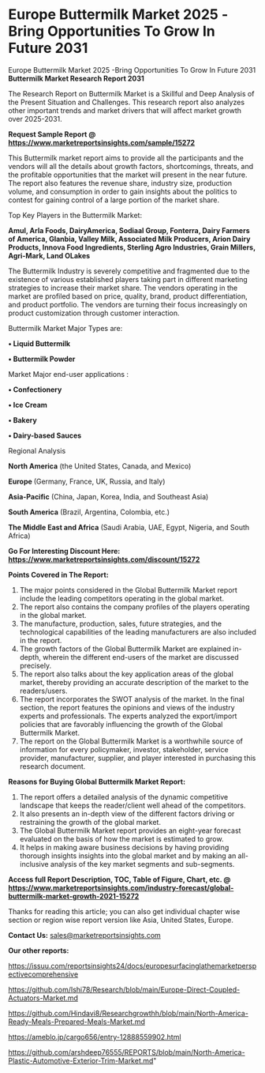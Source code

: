 # Europe Buttermilk Market 2025 -Bring Opportunities To Grow In Future 2031
Europe Buttermilk Market 2025 -Bring Opportunities To Grow In Future 2031
<strong>Buttermilk Market Research Report 2031</strong>

The Research Report on Buttermilk Market is a Skillful and Deep Analysis of the Present Situation and Challenges. This research report also analyzes other important trends and market drivers that will affect market growth over 2025-2031.

<strong>Request Sample Report @ <a href=https://www.marketreportsinsights.com/sample/15272>https://www.marketreportsinsights.com/sample/15272</a></strong>

This Buttermilk market report aims to provide all the participants and the vendors will all the details about growth factors, shortcomings, threats, and the profitable opportunities that the market will present in the near future. The report also features the revenue share, industry size, production volume, and consumption in order to gain insights about the politics to contest for gaining control of a large portion of the market share.

Top Key Players in the Buttermilk Market:

<strong>Amul, Arla Foods, DairyAmerica, Sodiaal Group, Fonterra, Dairy Farmers of America, Glanbia, Valley Milk, Associated Milk Producers, Arion Dairy Products, Innova Food Ingredients, Sterling Agro Industries, Grain Millers, Agri-Mark, Land OLakes</strong>

The Buttermilk Industry is severely competitive and fragmented due to the existence of various established players taking part in different marketing strategies to increase their market share. The vendors operating in the market are profiled based on price, quality, brand, product differentiation, and product portfolio. The vendors are turning their focus increasingly on product customization through customer interaction.

Buttermilk Market Major Types are:

<strong>• Liquid Buttermilk

• Buttermilk Powder</strong>

Market Major end-user applications :

<strong>• Confectionery

• Ice Cream

• Bakery

• Dairy-based Sauces</strong>

Regional Analysis

</u><strong><b>North America</b></strong> (the United States, Canada, and Mexico)

<strong><b>Europe </b></strong>(Germany, France, UK, Russia, and Italy)

<strong><b>Asia-Pacific</b></strong> (China, Japan, Korea, India, and Southeast Asia)

<strong><b>South America</b></strong> (Brazil, Argentina, Colombia, etc.)

<strong><b>The Middle East and Africa</b></strong> (Saudi Arabia, UAE, Egypt, Nigeria, and South Africa)

<strong>Go For Interesting Discount Here: <a href=https://www.marketreportsinsights.com/discount/15272>https://www.marketreportsinsights.com/discount/15272</a></strong>

<strong>Points Covered in The Report:</strong>
<ol>
  <li>The major points considered in the Global Buttermilk Market report include the leading competitors operating in the global market.</li>
  <li>The report also contains the company profiles of the players operating in the global market.</li>
  <li>The manufacture, production, sales, future strategies, and the technological capabilities of the leading manufacturers are also included in the report.</li>
  <li>The growth factors of the Global Buttermilk Market are explained in-depth, wherein the different end-users of the market are discussed precisely.</li>
  <li>The report also talks about the key application areas of the global market, thereby providing an accurate description of the market to the readers/users.</li>
  <li>The report incorporates the SWOT analysis of the market. In the final section, the report features the opinions and views of the industry experts and professionals. The experts analyzed the export/import policies that are favorably influencing the growth of the Global Buttermilk Market.</li>
  <li>The report on the Global Buttermilk Market is a worthwhile source of information for every policymaker, investor, stakeholder, service provider, manufacturer, supplier, and player interested in purchasing this research document.</li>
</ol>
<strong>Reasons for Buying Global Buttermilk Market Report:</strong>

<ol>
  <li>The report offers a detailed analysis of the dynamic competitive landscape that keeps the reader/client well ahead of the competitors.</li>
  <li>It also presents an in-depth view of the different factors driving or restraining the growth of the global market.</li>
  <li>The Global Buttermilk Market report provides an eight-year forecast evaluated on the basis of how the market is estimated to grow.</li>
  <li>It helps in making aware business decisions by having providing thorough insights insights into the global market and by making an all-inclusive analysis of the key market segments and sub-segments.</li>
</ol>
<strong>Access full Report Description, TOC, Table of Figure, Chart, etc. @ <a href=https://www.marketreportsinsights.com/industry-forecast/global-buttermilk-market-growth-2021-15272>https://www.marketreportsinsights.com/industry-forecast/global-buttermilk-market-growth-2021-15272</a></strong>


Thanks for reading this article; you can also get individual chapter wise section or region wise report version like Asia, United States, Europe.

<strong>Contact Us:</strong>
sales@marketreportsinsights.com

<strong>Our other reports:</strong>

<a href=https://issuu.com/reportsinsights24/docs/europesurfacinglathemarketperspectivecomprehensive>https://issuu.com/reportsinsights24/docs/europesurfacinglathemarketperspectivecomprehensive</a>

<a href=https://github.com/Ishi78/Research/blob/main/Europe-Direct-Coupled-Actuators-Market.md>https://github.com/Ishi78/Research/blob/main/Europe-Direct-Coupled-Actuators-Market.md</a>

<a href=https://github.com/Hindavi8/Researchgrowthh/blob/main/North-America-Ready-Meals-Prepared-Meals-Market.md>https://github.com/Hindavi8/Researchgrowthh/blob/main/North-America-Ready-Meals-Prepared-Meals-Market.md</a>

<a href=https://ameblo.jp/cargo656/entry-12888559902.html>https://ameblo.jp/cargo656/entry-12888559902.html</a>

<a href=https://github.com/arshdeep76555/REPORTS/blob/main/North-America-Plastic-Automotive-Exterior-Trim-Market.md>https://github.com/arshdeep76555/REPORTS/blob/main/North-America-Plastic-Automotive-Exterior-Trim-Market.md</a>"
